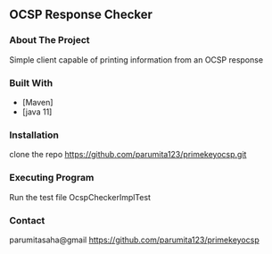 <!-- ABOUT THE PROJECT -->
## OCSP Response Checker

### About The Project 
Simple client capable of printing information from an OCSP response

### Built With
* [Maven]
* [java 11]

### Installation 
clone the repo https://github.com/parumita123/primekeyocsp.git

### Executing Program
Run the test file OcspCheckerImplTest

### Contact
parumitasaha@gmail
https://github.com/parumita123/primekeyocsp
